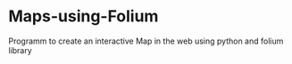 # Maps-using-Folium
Programm to create an interactive Map in the web using python and folium library
